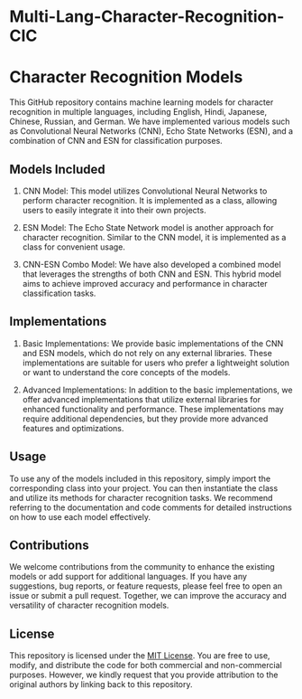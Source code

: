 # Multi-Lang-Character-Recognition-CIC


# Character Recognition Models

This GitHub repository contains machine learning models for character recognition in multiple languages, including English, Hindi, Japanese, Chinese, Russian, and German. We have implemented various models such as Convolutional Neural Networks (CNN), Echo State Networks (ESN), and a combination of CNN and ESN for classification purposes.

## Models Included

1. CNN Model: This model utilizes Convolutional Neural Networks to perform character recognition. It is implemented as a class, allowing users to easily integrate it into their own projects.

2. ESN Model: The Echo State Network model is another approach for character recognition. Similar to the CNN model, it is implemented as a class for convenient usage.

3. CNN-ESN Combo Model: We have also developed a combined model that leverages the strengths of both CNN and ESN. This hybrid model aims to achieve improved accuracy and performance in character classification tasks.

## Implementations

1. Basic Implementations: We provide basic implementations of the CNN and ESN models, which do not rely on any external libraries. These implementations are suitable for users who prefer a lightweight solution or want to understand the core concepts of the models.

2. Advanced Implementations: In addition to the basic implementations, we offer advanced implementations that utilize external libraries for enhanced functionality and performance. These implementations may require additional dependencies, but they provide more advanced features and optimizations.

## Usage

To use any of the models included in this repository, simply import the corresponding class into your project. You can then instantiate the class and utilize its methods for character recognition tasks. We recommend referring to the documentation and code comments for detailed instructions on how to use each model effectively.

## Contributions

We welcome contributions from the community to enhance the existing models or add support for additional languages. If you have any suggestions, bug reports, or feature requests, please feel free to open an issue or submit a pull request. Together, we can improve the accuracy and versatility of character recognition models.

## License

This repository is licensed under the [MIT License](LICENSE). You are free to use, modify, and distribute the code for both commercial and non-commercial purposes. However, we kindly request that you provide attribution to the original authors by linking back to this repository.
